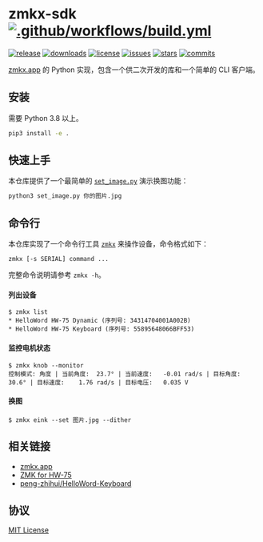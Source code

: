 zmkx-sdk [![.github/workflows/build.yml](https://github.com/xingrz/zmkx-sdk/actions/workflows/build.yml/badge.svg)](https://github.com/xingrz/zmkx-sdk/actions/workflows/build.yml)
========

[![release][release-img]][release-url] [![downloads][downloads-img]][downloads-url] [![license][license-img]][license-url] [![issues][issues-img]][issues-url] [![stars][stars-img]][stars-url] [![commits][commits-img]][commits-url]

[zmkx.app](https://github.com/xingrz/zmkx.app) 的 Python 实现，包含一个供二次开发的库和一个简单的 CLI 客户端。

## 安装

需要 Python 3.8 以上。

```sh
pip3 install -e .
```

## 快速上手

本仓库提供了一个最简单的 [`set_image.py`](set_image.py) 演示换图功能：

```sh
python3 set_image.py 你的图片.jpg
```

## 命令行

本仓库实现了一个命令行工具 [`zmkx`](bin/zmkx) 来操作设备，命令格式如下：

```
zmkx [-s SERIAL] command ...
```

完整命令说明请参考 `zmkx -h`。

#### 列出设备

```
$ zmkx list
* HelloWord HW-75 Dynamic (序列号: 34314704001A002B)
* HelloWord HW-75 Keyboard (序列号: 55895648066BFF53)
```

#### 监控电机状态

```
$ zmkx knob --monitor
控制模式: 角度 | 当前角度:  23.7° | 当前速度:   -0.01 rad/s | 目标角度:  30.6° | 目标速度:    1.76 rad/s | 目标电压:   0.035 V
```

#### 换图

```
$ zmkx eink --set 图片.jpg --dither
```

## 相关链接

* [zmkx.app](https://github.com/xingrz/zmkx.app)
* [ZMK for HW-75](https://github.com/xingrz/zmk-config_helloword_hw-75)
* [peng-zhihui/HelloWord-Keyboard](https://github.com/peng-zhihui/HelloWord-Keyboard)

## 协议

[MIT License](LICENSE)

[release-img]: https://img.shields.io/github/v/release/xingrz/zmkx-sdk?style=flat-square
[release-url]: https://github.com/xingrz/zmkx-sdk/releases/latest
[downloads-img]: https://img.shields.io/github/downloads/xingrz/zmkx-sdk/total?style=flat-square
[downloads-url]: https://github.com/xingrz/zmkx-sdk/releases
[license-img]: https://img.shields.io/github/license/xingrz/zmkx-sdk?style=flat-square
[license-url]: LICENSE
[issues-img]: https://img.shields.io/github/issues/xingrz/zmkx-sdk?style=flat-square
[issues-url]: https://github.com/xingrz/zmkx-sdk/issues
[stars-img]: https://img.shields.io/github/stars/xingrz/zmkx-sdk?style=flat-square
[stars-url]: https://github.com/xingrz/zmkx-sdk/stargazers
[commits-img]: https://img.shields.io/github/last-commit/xingrz/zmkx-sdk?style=flat-square
[commits-url]: https://github.com/xingrz/zmkx-sdk/commits/master
